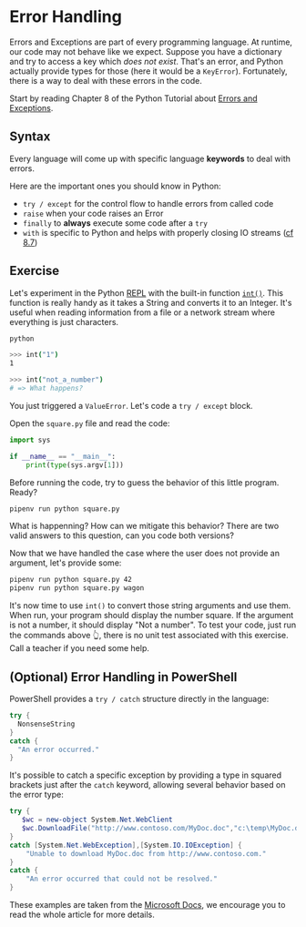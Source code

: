 # Error Handling

Errors and Exceptions are part of every programming language. At runtime, our code may not behave like we expect. Suppose you have a dictionary and try to access a key which _does not exist_. That's an error, and Python actually provide types for those (here it would be a `KeyError`). Fortunately, there is a way to deal with these errors in the code.

Start by reading Chapter 8 of the Python Tutorial about [Errors and Exceptions](https://docs.python.org/3.7/tutorial/errors.html).

## Syntax

Every language will come up with specific language **keywords** to deal with errors.

Here are the important ones you should know in Python:

- `try / except` for the control flow to handle errors from called code
- `raise` when your code raises an Error
- `finally` to **always** execute some code after a `try`
- `with` is specific to Python and helps with properly closing IO streams ([cf 8.7](https://docs.python.org/3.7/tutorial/errors.html#predefined-clean-up-actions))

## Exercise

Let's experiment in the Python [REPL](https://en.wikipedia.org/wiki/Read%E2%80%93eval%E2%80%93print_loop) with the built-in function [`int()`](https://docs.python.org/3/library/functions.html#int). This function is really handy as it takes a String and converts it to an Integer. It's useful when reading information from a file or a network stream where everything is just characters.

```bash
python

>>> int("1")
1

>>> int("not_a_number")
# => What happens?
```

You just triggered a `ValueError`. Let's code a `try / except` block.

Open the `square.py` file and read the code:

```python
import sys

if __name__ == "__main__":
    print(type(sys.argv[1]))
```

Before running the code, try to guess the behavior of this little program. Ready?

```bash
pipenv run python square.py
```

What is happenning? How can we mitigate this behavior? There are two valid answers to this question, can you code both versions?

Now that we have handled the case where the user does not provide an argument, let's provide some:

```bash
pipenv run python square.py 42
pipenv run python square.py wagon
```

It's now time to use `int()` to convert those string arguments and use them. When run, your program should display the number square. If the argument is not a number, it should display "Not a number". To test your code, just run the commands above 👆, there is no unit test associated with this exercise. Call a teacher if you need some help.

## (Optional) Error Handling in PowerShell

PowerShell provides a `try / catch` structure directly in the language:

```powershell
try {
  NonsenseString
}
catch {
  "An error occurred."
}
```

It's possible to catch a specific exception by providing a type in squared brackets just after the `catch` keyword, allowing several behavior based on the error type:

```powershell
try {
   $wc = new-object System.Net.WebClient
   $wc.DownloadFile("http://www.contoso.com/MyDoc.doc","c:\temp\MyDoc.doc")
}
catch [System.Net.WebException],[System.IO.IOException] {
    "Unable to download MyDoc.doc from http://www.contoso.com."
}
catch {
    "An error occurred that could not be resolved."
}
```

These examples are taken from the [Microsoft Docs](https://docs.microsoft.com/powershell/module/microsoft.powershell.core/about/about_try_catch_finally), we encourage you to read the whole article for more details.
